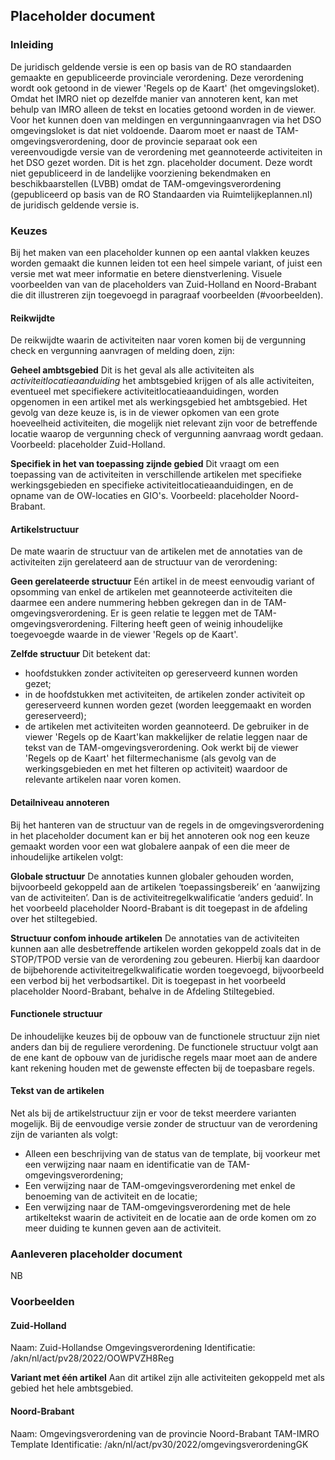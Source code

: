 ## Placeholder document

### Inleiding

De juridisch geldende versie is een op basis van de RO standaarden gemaakte en gepubliceerde provinciale verordening. Deze verordening wordt ook getoond in de viewer 'Regels op de Kaart' (het omgevingsloket). Omdat het IMRO niet op dezelfde manier van annoteren kent, kan met behulp van IMRO alleen de tekst en locaties getoond worden in de viewer. Voor het kunnen doen van meldingen en vergunningaanvragen via het DSO omgevingsloket is dat niet voldoende. Daarom moet er naast de TAM-omgevingsverordening, door de provincie separaat ook een vereenvoudigde versie van de verordening met geannoteerde activiteiten in het DSO gezet worden. Dit is het zgn. placeholder document. Deze wordt niet gepubliceerd in de landelijke voorziening bekendmaken en beschikbaarstellen (LVBB) omdat de TAM-omgevingsverordening (gepubliceerd op basis van de RO Standaarden via Ruimtelijkeplannen.nl) de juridisch geldende versie is.

### Keuzes

Bij het maken van een placeholder kunnen op een aantal vlakken keuzes worden gemaakt die kunnen leiden tot een heel simpele variant, of juist een versie met wat meer informatie en betere dienstverlening. Visuele voorbeelden van van de placeholders van Zuid-Holland en Noord-Brabant die dit illustreren zijn toegevoegd in paragraaf voorbeelden (#voorbeelden).

#### Reikwijdte 

De reikwijdte waarin de activiteiten naar voren komen bij de vergunning check en vergunning aanvragen of melding doen, zijn: 

<b>Geheel ambtsgebied</b>
Dit is het geval als alle activiteiten als <i>activiteitlocatieaanduiding</i> het ambtsgebied krijgen of als alle activiteiten, eventueel met specifiekere activiteitlocatieaanduidingen, worden opgenomen in een artikel met als werkingsgebied het ambtsgebied. Het gevolg van deze keuze is, is in de viewer opkomen van een grote hoeveelheid activiteiten, die mogelijk niet relevant zijn voor de betreffende locatie waarop de vergunning check of vergunning aanvraag wordt gedaan. 
Voorbeeld: placeholder Zuid-Holland.

<b>Specifiek in het van toepassing zijnde gebied</b>
Dit vraagt om een toepassing van de activiteiten in verschillende artikelen met specifieke werkingsgebieden en specifieke activiteitlocatieaanduidingen, en de opname van de OW-locaties en GIO's. 
Voorbeeld: placeholder Noord-Brabant.

#### Artikelstructuur

De mate waarin de structuur van de artikelen met de annotaties van de activiteiten zijn gerelateerd aan de structuur van de verordening:

<b>Geen gerelateerde structuur</b>
Eén artikel in de meest eenvoudig variant of opsomming van enkel de artikelen met geannoteerde activiteiten die daarmee een andere nummering hebben gekregen dan in de TAM-omgevingsverordening. Er is geen relatie te leggen met de TAM-omgevingsverordening. Filtering heeft geen of weinig inhoudelijke toegevoegde waarde in de viewer 'Regels op de Kaart'.

<b>Zelfde structuur</b> 
Dit betekent dat:
- hoofdstukken zonder activiteiten op gereserveerd kunnen worden gezet; 
- in de hoofdstukken met activiteiten, de artikelen zonder activiteit op gereserveerd kunnen worden gezet (worden leeggemaakt en worden gereserveerd);
- de artikelen met activiteiten worden geannoteerd. 
De gebruiker in de viewer 'Regels op de Kaart'kan makkelijker de relatie leggen naar de tekst van de TAM-omgevingsverordening. Ook werkt bij de viewer 'Regels op de Kaart' het filtermechanisme (als gevolg van de werkingsgebieden en met het filteren op activiteit) waardoor de relevante artikelen naar voren komen.

#### Detailniveau annoteren

Bij het hanteren van de structuur van de regels in de omgevingsverordening in het placeholder document kan er bij het annoteren ook nog een keuze gemaakt worden voor een wat globalere aanpak of een die meer de inhoudelijke artikelen volgt:

<b>Globale structuur</b>
De annotaties kunnen globaler gehouden worden, bijvoorbeeld gekoppeld aan de artikelen ‘toepassingsbereik’ en ‘aanwijzing van de activiteiten’. Dan is de activiteitregelkwalificatie ‘anders geduid’. 
In het voorbeeld placeholder Noord-Brabant is dit toegepast in de afdeling over het stiltegebied.

<b>Structuur confom inhoude artikelen</b> 
De annotaties van de activiteiten kunnen aan alle desbetreffende artikelen worden gekoppeld zoals dat in de STOP/TPOD versie van de verordening zou gebeuren. Hierbij kan daardoor de bijbehorende activiteitregelkwalificatie worden toegevoegd, bijvoorbeeld een verbod bij het verbodsartikel. Dit is toegepast in het voorbeeld placeholder Noord-Brabant, behalve in de Afdeling Stiltegebied.

#### Functionele structuur 

De inhoudelijke keuzes bij de opbouw van de functionele structuur zijn niet anders dan bij de reguliere verordening. De functionele structuur volgt aan de ene kant de opbouw van de juridische regels maar moet aan de andere kant rekening houden met de gewenste effecten bij de toepasbare regels.

#### Tekst van de artikelen 

Net als bij de artikelstructuur zijn er voor de tekst meerdere varianten mogelijk. Bij de eenvoudige versie zonder de structuur van de verordening zijn de varianten als volgt:
- Alleen een beschrijving van de status van de template, bij voorkeur met een verwijzing naar naam en identificatie van de TAM-omgevingsverordening;
- Een verwijzing naar de TAM-omgevingsverordening met enkel de benoeming van de activiteit en de locatie;
- Een verwijzing naar de TAM-omgevingsverordening met de hele artikeltekst waarin de activiteit en de locatie aan de orde komen om zo meer duiding te kunnen geven aan de activiteit.


### Aanleveren placeholder document
NB

### Voorbeelden 

#### Zuid-Holland
Naam: Zuid-Hollandse Omgevingsverordening
Identificatie: /akn/nl/act/pv28/2022/OOWPVZH8Reg

<b>Variant met  één artikel</b> 
Aan dit artikel zijn alle activiteiten gekoppeld met als gebied het hele ambtsgebied.



#### Noord-Brabant
Naam: Omgevingsverordening van de provincie Noord-Brabant TAM-IMRO Template
Identificatie: /akn/nl/act/pv30/2022/omgevingsverordeningGK

